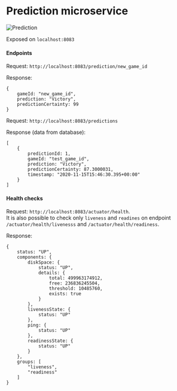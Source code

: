 # Prediction microservice
![Prediction](https://github.com/RSO23/prediction/workflows/Prediction/badge.svg)

Exposed on `localhost:8083`

#### Endpoints
Request: `http://localhost:8083/prediction/new_game_id`

Response:
```
{
    gameId: "new_game_id",
    prediction: "Victory",
    predictionCertainty: 99
}
```

Request: `http://localhost:8083/predictions`

Response (data from database):
```
[
    {
        predictionId: 1,
        gameId: "test_game_id",
        prediction: "Victory",
        predictionCertainty: 87.3000031,
        timestamp: "2020-11-15T15:46:30.395+00:00"
    }
]
```

#### Health checks
Request: `http://localhost:8083/actuator/health`. <br> It is also possible to check only `liveness` and `readines` on endpoint `/actuator/health/livenesss` and `/actuator/health/readiness`.

Response:
```
{
    status: "UP",
    components: {
        diskSpace: {
            status: "UP",
            details: {
                total: 499963174912,
                free: 236836245504,
                threshold: 10485760,
                exists: true
            }
        },
        livenessState: {
            status: "UP"
        },
        ping: {
            status: "UP"
        },
        readinessState: {
            status: "UP"
        }
    },
    groups: [
        "liveness",
        "readiness"
    ]
}
```
